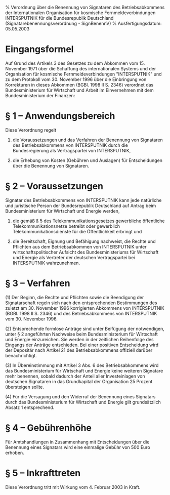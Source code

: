 % Verordnung über die Benennung von Signataren des Betriebsabkommens der Internationalen Organisation für kosmische Fernmeldeverbindungen INTERSPUTNIK für die Bundesrepublik Deutschland  (Signatarebenennungsverordnung - SignBenennV)
% Ausfertigungsdatum: 05.05.2003
 
# Eingangsformel

Auf Grund des Artikels 3 des Gesetzes zu dem Abkommen vom 15. November 1971 über die Schaffung des internationalen Systems und der Organisation für kosmische Fernmeldeverbindungen "INTERSPUTNIK" und zu dem Protokoll vom 30. November 1996 über die Einbringung von Korrekturen in dieses Abkommen (BGBl. 1998 II S. 2346) verordnet das Bundesministerium für Wirtschaft und Arbeit im Einvernehmen mit dem Bundesministerium der Finanzen:

# § 1 – Anwendungsbereich

Diese Verordnung regelt

1. die Voraussetzungen und das Verfahren der Benennung von Signataren des Betriebsabkommens von INTERSPUTNIK durch die Bundesregierung als Vertragspartei von INTERSPUTNIK,

2. die Erhebung von Kosten (Gebühren und Auslagen) für Entscheidungen über die Benennung von Signataren.

# § 2 – Voraussetzungen

Signatar des Betriebsabkommens von INTERSPUTNIK kann jede natürliche und juristische Person der Bundesrepublik Deutschland auf Antrag beim Bundesministerium für Wirtschaft und Energie werden,

1. die gemäß § 5 des Telekommunikationsgesetzes gewerbliche öffentliche Telekommunikationsnetze betreibt oder gewerblich Telekommunikationsdienste für die Öffentlichkeit erbringt und

2. die Bereitschaft, Eignung und Befähigung nachweist, die Rechte und Pflichten aus dem Betriebsabkommen von INTERSPUTNIK unter wirtschaftspolitischer Aufsicht des Bundesministeriums für Wirtschaft und Energie als Vertreter der deutschen Vertragspartei bei INTERSPUTNIK wahrzunehmen.

# § 3 – Verfahren

(1) Der Beginn, die Rechte und Pflichten sowie die Beendigung der Signatarschaft regeln sich nach den entsprechenden Bestimmungen des zuletzt am 30. November 1996 korrigierten Abkommens von INTERSPUTNIK (BGBl. 1998 II S. 2346) und des Betriebsabkommens von INTERSPUTNIK vom 30. November 1996.

(2) Entsprechende formlose Anträge sind unter Beifügung der notwendigen, unter § 2 angeführten Nachweise beim Bundesministerium für Wirtschaft und Energie einzureichen. Sie werden in der zeitlichen Reihenfolge des Eingangs der Anträge entschieden. Bei einer positiven Entscheidung wird der Depositär nach Artikel 21 des Betriebsabkommens offiziell darüber benachrichtigt.

(3) In Übereinstimmung mit Artikel 3 Abs. 6 des Betriebsabkommens wird das Bundesministerium für Wirtschaft und Energie keine weiteren Signatare mehr benennen, sobald dadurch der Anteil aller Investeinlagen von deutschen Signataren in das Grundkapital der Organisation 25 Prozent übersteigen sollte.

(4) Für die Versagung und den Widerruf der Benennung eines Signatars durch das Bundesministerium für Wirtschaft und Energie gilt grundsätzlich Absatz 1 entsprechend.

# § 4 – Gebührenhöhe

Für Amtshandlungen in Zusammenhang mit Entscheidungen über die Benennung eines Signatars wird eine einmalige Gebühr von 500 Euro erhoben.

# § 5 – Inkrafttreten

Diese Verordnung tritt mit Wirkung vom 4. Februar 2003 in Kraft.
